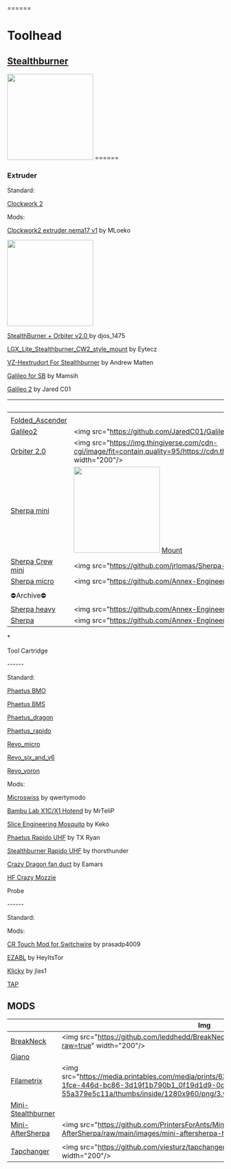 ======

# Toolhead

## [Stealthburner](https://github.com/VoronDesign/Voron-Stealthburner)
<img src="https://github.com/VoronDesign/Voron-Stealthburner/raw/main/Images/Voron_Stealthburner.JPG?raw=true" width="200"/>
======

### Extruder
Standard:

[Clockwork 2 ](https://github.com/VoronDesign/Voron-Stealthburner/tree/main/STLs/Clockwork2)

Mods:

[Clockwork2 extruder nema17 v1](<https://www.printables.com/fr/model/454292-voron-stealthburner-clockwork2-extruder-nema17-v1>) by MLoeko

<img src="https://media.printables.com/media/prints/454292/images/3735612_ac6ad99c-2bfb-4d01-8ff8-13e7115964b5/thumbs/inside/1280x960/jpg/img_20230416_165634.webp?raw=true" width="200"/>

[StealthBurner + Orbiter v2.0 ](<https://www.printables.com/fr/model/345237-voron-stealthburner-orbiter-v20>) by djos_1475

[LGX_Lite_Stealthburner_CW2_style_mount](<https://github.com/Eytecz/LGX_Lite_Stealthburner_CW2_style_mount>) by Eytecz

[VZ-Hextrudort For Stealthburner](<https://www.printables.com/fr/model/369577-vz-hextrudort-for-stealthburner>) by Andrew Matten

[Galileo for SB](<https://github.com/Mamsih/Galileo-stealthBurner>) by Mamsih

[Galileo 2](<https://github.com/JaredC01/Galileo2>) by Jared C01


|                                                                                              | Img                                                                                                                                                                                                                   | V0  | V1  | V2  | Trident |
| -------------------------------------------------------------------------------------------- | --------------------------------------------------------------------------------------------------------------------------------------------------------------------------------------------------------------------- | --- | --- | --- | ------- |
|                                                                                              |                                                                                                                                                                                                                       |     |     |     |         |
| [Folded_Ascender](https://github.com/Annex-Engineering/Folded_Ascender-Extruder/tree/master) |                                                                                                                                                                                                                       |     |     |     |         |
| [Galileo2](https://github.com/JaredC01/Galileo2)                                             | &lt;img src="https://github.com/JaredC01/Galileo2/raw/main/images/g2extruders.png" width="200"/&gt;                                                                                                                   |     |     |     |         |
| [Orbiter 2.0](https://www.thingiverse.com/thing:5168611/files)                               | &lt;img src="https://img.thingiverse.com/cdn-cgi/image/fit=contain,quality=95/https://cdn.thingiverse.com/assets/72/39/82/fb/eb/large_display_265627562_301455835320775_4624458112388010630_n_1.jpg" width="200"/&gt; |     |     |     |         |
| [Sherpa mini](https://github.com/Annex-Engineering/Sherpa_Mini-Extruder/tree/master)         | <img src="https://github.com/Annex-Engineering/Sherpa_Mini_Extruder/raw/master/Images/sherpa_mini_rc1.jpg?raw=true" width="200"/>  [Mount](https://www.printables.com/fr/model/169127-voron-0-sherpa-mini-mount)      |     |     |     |         |
| [Sherpa Crew mini](https://github.com/jrlomas/Sherpa-Crew-Mini)                              | &lt;img src="https://github.com/jrlomas/Sherpa-Crew-Mini/raw/master/Images/right_side_v1.1.PNG" width="200"/&gt;                                                                                                      |     |     |     |         |
| [Sherpa micro](https://github.com/Annex-Engineering/Sherpa_Micro-Extruder)                   | &lt;img src="https://github.com/Annex-Engineering/Sherpa_Micro-Extruder/raw/main/Images/sherpa_micro_pr.jpg?raw=true" width="200"/&gt;                                                                                |     |     |     |         |
|                                                                                              |                                                                                                                                                                                                                       |     |     |     |         |
| ⛔Archive⛔                                                                                    |                                                                                                                                                                                                                       |     |     |     |         |
| [Sherpa heavy](https://github.com/Annex-Engineering/Sherpa_Heavy-Extruder)                   | &lt;img src="https://github.com/Annex-Engineering/Sherpa_Heavy-Extruder/raw/main/Images/sh_2.jpg?raw=true" width="200"/&gt;                                                                                           |     |     |     |         |
| [Sherpa](https://github.com/Annex-Engineering/Sherpa-Extruder)                               | &lt;img src="https://github.com/Annex-Engineering/Sherpa-Extruder/raw/master/Tall_Bowden_Variant/Images/Bowden_Render2.JPG?raw=true" width="200"/&gt;                                                                 |     |     |     |         |


\*

Tool Cartridge

\------

Standard:

[Phaetus BMO](<https://github.com/VoronDesign/Voron-Stealthburner/tree/main/STLs/Stealthburner/Printheads/phaetus_bmo>)

[Phaetus BMS](<https://github.com/VoronDesign/Voron-Stealthburner/tree/main/STLs/Stealthburner/Printheads/phaetus_bms>)

[Phaetus_dragon](<https://github.com/VoronDesign/Voron-Stealthburner/tree/main/STLs/Stealthburner/Printheads/phaetus_dragon>)

[Phaetus_rapido](<https://github.com/VoronDesign/Voron-Stealthburner/tree/main/STLs/Stealthburner/Printheads/phaetus_rapido>)

[Revo_micro](<https://github.com/VoronDesign/Voron-Stealthburner/tree/main/STLs/Stealthburner/Printheads/revo_micro>)

[Revo_six_and_v6](<https://github.com/VoronDesign/Voron-Stealthburner/tree/main/STLs/Stealthburner/Printheads/revo_six_and_v6>)

[Revo_voron](<https://github.com/VoronDesign/Voron-Stealthburner/tree/main/STLs/Stealthburner/Printheads/revo_voron>)

Mods:

[Microswiss](<https://www.printables.com/fr/model/272765-stealthburner-microswiss-toolhead>) by qwertymodo

[Bambu Lab X1C/X1 Hotend](<https://www.printables.com/fr/model/323196-voron-stealthburner-for-bambu-lab-x1cx1-hotend>) by MrTeliP

[Slice Engineering Mosquito](<https://www.printables.com/fr/model/278870-voron-stealthburner-slice-engineering-mosquito>) by Keko

[Phaetus Rapido UHF](<https://www.printables.com/fr/model/246799-stealthburner-phaetus-rapido-uhf>) by TX Ryan

[Stealthburner Rapido UHF](<https://github.com/VoronDesign/VoronUsers/tree/master/printer_mods/bythorsthunder/Stealthburner_Rapido_Uhf>) by thorsthunder

[Crazy Dragon fan duct](<https://github.com/VoronDesign/VoronUsers/tree/master/printer_mods/eamars/stealthburner_crazy_dragon_toolhead>) by Eamars

[HF Crazy Mozzie](<https://github.com/VoronDesign/VoronUsers/tree/master/printer_mods/gauravmm/crazy_mozzie_cw2>)

Probe

\------

Standard:

Mods:

[CR Touch Mod for Switchwire](<https://www.printables.com/fr/model/260473-voron-stealthburner-cr-touch-mod-for-switchwire-to/remixes>) by prasadp4009

[EZABL](<https://www.printables.com/fr/model/260919-voron-stealthburner-ezabl-mount-adlx-remix-for-12m>) by HeyItsTor

[Klicky](<https://github.com/jlas1/Klicky-Probe>) by jlas1

[TAP](<https://github.com/VoronDesign/Voron-Tap>)

## MODS

|                                                                                                   | Img                                                                                                                                                                                                        | V0  | V1  | V2  | Trident |     |     |     |     |     |
| ------------------------------------------------------------------------------------------------- | ---------------------------------------------------------------------------------------------------------------------------------------------------------------------------------------------------------- | --- | --- | --- | ------- | --- | --- | --- | --- | --- |
| [BreakNeck](https://github.com/leddhedd/BreakNeck)                                                | &lt;img src="https://github.com/leddhedd/BreakNeck/blob/main/Images/sizes.png?raw=true" width="200"/&gt;                                                                                                   |     |     | ✔   |         |     |     |     |     |     |
| [Giano](https://github.com/FBServiceTech3D/Giano_StealthBurner_Dual_Filament)                     |                                                                                                                                                                                                            | ❌   |     | ✔   | ✔       |     |     |     |     |     |
| [Filametrix](https://www.printables.com/fr/model/638605-filametrix-mmuercf-filament-cutter-voron) | &lt;img src="https://media.printables.com/media/prints/638605/images/5048319_9a489845-1fce-446d-bc86-3d19f1b790b1_0f19d1d9-0d40-4afd-a19e-55a379e5c11a/thumbs/inside/1280x960/png/3.webp" width="200"/&gt; | ❌   |     | ✔   | ✔       |     |     |     |     |     |
| [Mini-Stealthburner](Mini-Stealthburner.md)                                                       |                                                                                                                                                                                                            | ✔   |     |     |         |     |     |     |     |     |
| [Mini-AfterSherpa](https://github.com/PrintersForAnts/Mini-AfterSherpa)                           | &lt;img src="https://github.com/PrintersForAnts/Mini-AfterSherpa/raw/main/images/mini-aftersherpa-hero.jpg" width="200"/&gt;                                                                               | ✔   |     |     |         |     |     |     |     |     |
|                                                                                                   |                                                                                                                                                                                                            |     |     |     |         |     |     |     |     |     |
| [Tapchanger](https://github.com/viesturz/tapchanger)                                              | &lt;img src="https://github.com/viesturz/tapchanger/raw/main/images/rods-photo.jpg" width="200"/&gt;                                                                                                       |     |     | ✔   |         |     |     |     |     |     |
